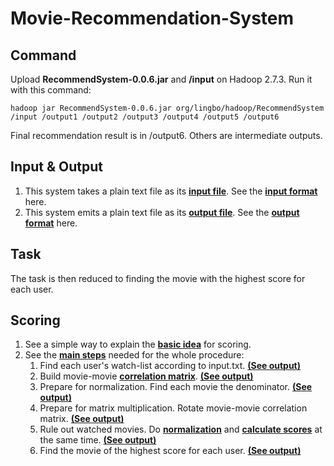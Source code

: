 # Movie-Recommendation-System

## Command
Upload **RecommendSystem-0.0.6.jar** and **/input** on Hadoop 2.7.3. Run it with this command:

    hadoop jar RecommendSystem-0.0.6.jar org/lingbo/hadoop/RecommendSystem /input /output1 /output2 /output3 /output4 /output5 /output6

Final recommendation result is in /output6. Others are intermediate outputs.
## Input & Output
1. This system takes a plain text file as its [**input file**](../master/input/input.txt). See the [**input format**](../master/docs/Input.pdf) here.
2. This system emits a plain text file as its [**output file**](../master/output/output6/part-r-00000). See the [**output format**](../master/docs/Output.pdf) here.
## Task
The task is then reduced to finding the movie with the highest score for each user.
## Scoring
1. See a simple way to explain the [**basic idea**](../master/docs/Basic%20Idea.pdf) for scoring.
2. See the [**main steps**](../master/docs/Main%20Steps.pdf) needed for the whole procedure:
    1)  Find each user's watch-list according to input.txt. [**(See output)**](../master/output/output1/part-r-00000)
    2)  Build movie-movie [**correlation matrix**](../master/docs/Movie%20Movie%20Correlation%20Matrix.pdf). [**(See output)**](../master/output/output2/part-r-00000)
    3)  Prepare for normalization. Find each movie the denominator. [**(See output)**](../master/output/output3/part-r-00000)
    4)  Prepare for matrix multiplication. Rotate movie-movie correlation matrix. [**(See output)**](../master/output/output4/part-r-00000)
    5)  Rule out watched movies. Do [**normalization**](../master/docs/Normalization.pdf) and [**calculate scores**](../master/docs/Scoring%20Schema.pdf) at the same time. [**(See output)**](../master/output/output5/part-r-00000)
    6)  Find the movie of the highest score for each user. [**(See output)**](../master/output/output6/part-r-00000)
